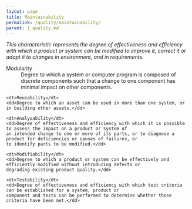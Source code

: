 ```yaml
---
layout: page
title: Maintainability
permalink: /quality/maintainability/
parent: 1_quality.md
---
```


_This characteristic represents the degree of effectiveness and efficiency with which a product or system can be
modified to improve it, correct it or adapt it to changes in environment, and in requirements._

<dl>
    <dt>Modularity</dt>
    <dd>Degree to which a system or computer program is composed of discrete components such that a change to one
    component has minimal impact on other components.</dd>
    
    <dt>Reusability</dt>
    <dd>Degree to which an asset can be used in more than one system, or in building other assets.</dd>
    
    <dt>Analysability</dt>
    <dd>Degree of effectiveness and efficiency with which it is possible to assess the impact on a product or system of
    an intended change to one or more of its parts, or to diagnose a product for deficiencies or causes of failures, or
    to identify parts to be modified.</dd>
    
    <dt>Modifiability</dt>
    <dd>Degree to which a product or system can be effectively and efficiently modified without introducing defects or
    degrading existing product quality.</dd>
    
    <dt>Testability</dt>
    <dd>Degree of effectiveness and efficiency with which test criteria can be established for a system, product or
    component and tests can be performed to determine whether those criteria have been met.</dd>
</dl>

